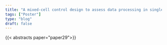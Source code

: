 ```yaml
---
title: "A mixed-cell control design to assess data processing in single-cell proteomics."
tags: ["Poster"]
type: "blog"
draft: false
---
```


{{< abstracts paper="paper29">}}


